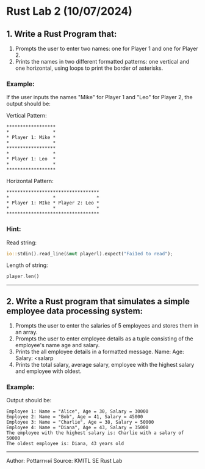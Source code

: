 # Rust Lab 2 (10/07/2024)

## 1. Write a Rust Program that:

1. Prompts the user to enter two names: one for Player 1 and one for Player 2.
2. Prints the names in two different formatted patterns: one vertical and one horizontal, using loops to print the border of asterisks.

### Example:
If the user inputs the names "Mike" for Player 1 and "Leo" for Player 2, the output should be:

Vertical Pattern:
```
******************
*                *
* Player 1: Mike *
*                *
******************
*                *
* Player 1: Leo  *
*                *
******************
```


Horizontal Pattern:
```
**********************************
*                *               *
* Player 1: MIke * Player 2: Leo *
*                *               *
**********************************
```

### Hint:

Read string:

```rust
io::stdin().read_line(&mut playerl).expect("Fai1ed to read");
```

Length of string:

```rust
player.len()
```

<hr>

## 2. Write a Rust program that simulates a simple employee data processing system:

1. Prompts the user to enter the salaries of 5 employees and stores them in an array.
2. Prompts the user to enter employee details as a tuple consisting of the employee's name age and salary.
3. Prints the all employee details in a formatted message. Name: <name> Age: <age> Salary: <salarp
4. Prints the total salary, average salary, employee with the highest salary and employee with oldest.

### Example:
Output should be:
```
Employee 1: Name = "Alice", Age = 30, Salary = 30000
Employee 2: Name = "Bob", Age = 41, Salary = 45000
Employee 3: Name = "Charlie", Age = 38, Salary = 50000
Employee 4: Name = "Diana", Age = 43, Salary = 35000
The employee with the highest salary is: Charlie with a salary of 50000
The oldest employee is: Diana, 43 years old
```

<hr>

Author: Pottarrพงศ์
Source: KMITL SE Rust Lab